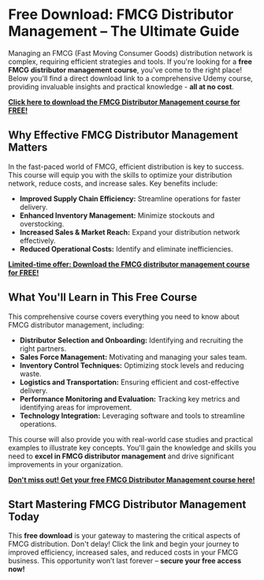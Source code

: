 # Free Download: FMCG Distributor Management – The Ultimate Guide

Managing an FMCG (Fast Moving Consumer Goods) distribution network is complex, requiring efficient strategies and tools. If you're looking for a **free FMCG distributor management course**, you've come to the right place! Below you'll find a direct download link to a comprehensive Udemy course, providing invaluable insights and practical knowledge - **all at no cost**.

[**Click here to download the FMCG Distributor Management course for FREE!**](https://udemywork.com/fmcg-distributor-management)

## Why Effective FMCG Distributor Management Matters

In the fast-paced world of FMCG, efficient distribution is key to success. This course will equip you with the skills to optimize your distribution network, reduce costs, and increase sales. Key benefits include:

*   **Improved Supply Chain Efficiency:** Streamline operations for faster delivery.
*   **Enhanced Inventory Management:** Minimize stockouts and overstocking.
*   **Increased Sales & Market Reach:** Expand your distribution network effectively.
*   **Reduced Operational Costs:** Identify and eliminate inefficiencies.

[**Limited-time offer: Download the FMCG distributor management course for FREE!**](https://udemywork.com/fmcg-distributor-management)

## What You'll Learn in This Free Course

This comprehensive course covers everything you need to know about FMCG distributor management, including:

*   **Distributor Selection and Onboarding:** Identifying and recruiting the right partners.
*   **Sales Force Management:** Motivating and managing your sales team.
*   **Inventory Control Techniques:** Optimizing stock levels and reducing waste.
*   **Logistics and Transportation:** Ensuring efficient and cost-effective delivery.
*   **Performance Monitoring and Evaluation:** Tracking key metrics and identifying areas for improvement.
*   **Technology Integration:** Leveraging software and tools to streamline operations.

This course will also provide you with real-world case studies and practical examples to illustrate key concepts. You'll gain the knowledge and skills you need to **excel in FMCG distributor management** and drive significant improvements in your organization.

[**Don't miss out! Get your free FMCG Distributor Management course here!**](https://udemywork.com/fmcg-distributor-management)

## Start Mastering FMCG Distributor Management Today

This **free download** is your gateway to mastering the critical aspects of FMCG distribution. Don't delay! Click the link and begin your journey to improved efficiency, increased sales, and reduced costs in your FMCG business. This opportunity won’t last forever – **secure your free access now!**

